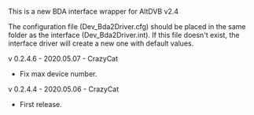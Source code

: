 This is a new BDA interface wrapper for AltDVB v2.4

The configuration file (Dev_Bda2Driver.cfg) should be placed in the same folder
as the interface (Dev_Bda2Driver.int). If this file doesn't exist, the interface driver
will create a new one with default values.

v 0.2.4.6 - 2020.05.07 - CrazyCat
- Fix max device number.

v 0.2.4.4 - 2020.05.06 - CrazyCat
- First release.
